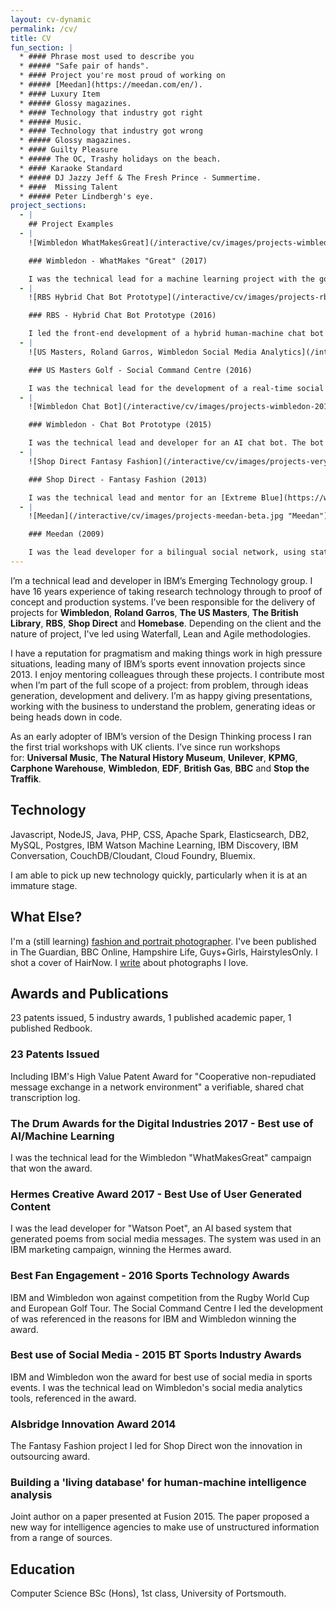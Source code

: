 ```yaml
---
layout: cv-dynamic
permalink: /cv/
title: CV
fun_section: |
  * #### Phrase most used to describe you
  * ##### "Safe pair of hands".
  * #### Project you're most proud of working on
  * ##### [Meedan](https://meedan.com/en/).
  * #### Luxury Item
  * ##### Glossy magazines.
  * #### Technology that industry got right
  * ##### Music.
  * #### Technology that industry got wrong
  * ##### Glossy magazines.
  * #### Guilty Pleasure
  * ##### The OC, Trashy holidays on the beach.
  * #### Karaoke Standard
  * ##### DJ Jazzy Jeff & The Fresh Prince - Summertime.
  * ####  Missing Talent
  * ##### Peter Lindbergh's eye.
project_sections:
  - |
    ## Project Examples
  - |
    ![Wimbledon WhatMakesGreat](/interactive/cv/images/projects-wimbledon-2017.jpg "Wimbledon WhatMakesGreat")

    ### Wimbledon - WhatMakes "Great" (2017)

    I was the technical lead for a machine learning project with the goal of understanding what makes a great Wimbledon champion. I worked with sports journalists, tennis players, coaches and statisticians to create the analysis and led the development team through production. I was responsible for helping journalists and marketing creatives understand and make use of the new analysis, while balancing direction from IBM executives. The work was published in The Telegraph, Wimbledon’s Facebook page, digital advertising at Heathrow airport and was the focal point for IBM’s Wimbledon 2017 marketing campaign. The project won “Best use of AI/Machine Learning” at the Drum Awards for the Digital Industries 2017.
  - |
    ![RBS Hybrid Chat Bot Prototype](/interactive/cv/images/projects-rbs.jpg "RBS Hybrid Chat Bot Prototype")

    ### RBS - Hybrid Chat Bot Prototype (2016)

    I led the front-end development of a hybrid human-machine chat bot that used AI to answer customer queries, handing them over to human staff if appropriate. I was responsible for the specification, design and development of the prototype, working with Watson Conversation developers, RBS management and their human call centre staff and systems. The interesting challenge was not to make the machine to human transition seamless, but to make it frictionless (research indicated that users want to know if they are talking to a human or machine). The prototype is currently being taken in to production for RBS staff and customers.
  - |
    ![US Masters, Roland Garros, Wimbledon Social Media Analytics](/interactive/cv/images/projects-masters-rg-2016.jpg "US Masters, Roland Garros, Wimbledon Social Command Centre")

    ### US Masters Golf - Social Command Centre (2016)

    I was the technical lead for the development of a real-time social media analytics system to enable a small US Masters media team to respond to activity about the event. A machine learning classifier was used to identify content relevant to the tournament and natural language processing to understand the text. An Apache Spark cluster was used to handle the volume of traffic, at peak, 400 messages per second. I went on to lead the implementation of the solution for Roland Garros and Wimbledon.
  - |
    ![Wimbledon Chat Bot](/interactive/cv/images/projects-wimbledon-2015.jpg "Wimbledon Chat Bot")

    ### Wimbledon - Chat Bot Prototype (2015)

    I was the technical lead and developer for an AI chat bot. The bot was capable of answering both statistical questions ("how many French players made the second round in 1999?") and questions that needed to be answered from unstructured data ("how do Wimbledon keep the pigeons away?"). Machine learning allowed the bot to answer unstructured data queries, combined with research technology (Controlled English) to answer structured data queries.
  - |
    ![Shop Direct Fantasy Fashion](/interactive/cv/images/projects-very.jpg "Shop Direct Fantasy Fashion")

    ### Shop Direct - Fantasy Fashion (2013)

    I was the technical lead and mentor for an [Extreme Blue](https://www-01.ibm.com/employment/us/extremeblue/) project to prototype a fantasy fashion game for Shop Direct's "Very" brand. The project allowed customers to predict fashion trends, increasing time spent browsing Very's catalogue, promoting social sharing and providing Shop Direct with data that could be used to predict future sales. The project was presented to Shop Direct's board and won the Alsbridge 2014 Innovation Award.
  - |
    ![Meedan](/interactive/cv/images/projects-meedan-beta.jpg "Meedan")

    ### Meedan (2009)

    I was the lead developer for a bilingual social network, using statistical machine translation to facilitate discussion between native English and Arabic speakers. Meedan was the first social network to make use of machine translation and the first to allow user generated corrections.
---
```

I’m a technical lead and developer in IBM’s Emerging Technology group. I have 16 years experience of taking research technology through to proof of concept and production systems. I’ve been responsible for the delivery of projects for **Wimbledon**, **Roland Garros**, **The US Masters**, **The British Library**, **RBS**, **Shop Direct** and **Homebase**. Depending on the client and the nature of project, I've led using Waterfall, Lean and Agile methodologies.

I have a reputation for pragmatism and making things work in high pressure situations, leading many of IBM’s sports event innovation projects since 2013. I enjoy mentoring colleagues through these projects. I contribute most when I’m part of the full scope of a project: from problem, through ideas generation, development and delivery. I’m as happy giving presentations, working with the business to understand the problem, generating ideas or being heads down in code.

As an early adopter of IBM’s version of the Design Thinking process I ran the first trial workshops with UK clients. I’ve since run workshops for: **Universal Music**, **The Natural History Museum**, **Unilever**, **KPMG**, **Carphone Warehouse**, **Wimbledon**, **EDF**, **British Gas**, **BBC** and **Stop the Traffik**.


## Technology
Javascript, NodeJS, Java, PHP, CSS, Apache Spark, Elasticsearch, DB2, MySQL, Postgres, IBM Watson Machine Learning, IBM Discovery, IBM Conversation, CouchDB/Cloudant, Cloud Foundry, Bluemix.

I am able to pick up new technology quickly, particularly when it is at an immature stage.


## What Else?
I'm a (still learning) [fashion and portrait photographer](https://www.darrenshaw.org). I've been published in The Guardian, BBC Online, Hampshire Life, Guys+Girls, HairstylesOnly. I shot a cover of HairNow. I   [write](https://medium.com/why-i-love-this-picture) about photographs I love.


## Awards and Publications
23 patents issued, 5 industry awards, 1 published academic paper, 1 published Redbook.

### 23 Patents Issued
Including IBM's High Value Patent Award for "Cooperative non-repudiated message exchange in a network environment" a verifiable, shared chat transcription log.

### The Drum Awards for the Digital Industries 2017 - Best use of AI/Machine Learning
I was the technical lead for the Wimbledon "WhatMakesGreat" campaign that won the award.

### Hermes Creative Award 2017 - Best Use of User Generated Content
I was the lead developer for "Watson Poet", an AI based system that generated poems from social media messages. The system was used in an IBM marketing campaign, winning the Hermes award.

### Best Fan Engagement - 2016 Sports Technology Awards
IBM and Wimbledon won against competition from the Rugby World Cup and European Golf Tour. The Social Command Centre I led the development of was referenced in the reasons for IBM and Wimbledon winning the award.

### Best use of Social Media - 2015 BT Sports Industry Awards
IBM and Wimbledon won the award for best use of social media in sports events. I was the technical lead on Wimbledon's social media analytics tools, referenced in the award.

### Alsbridge Innovation Award 2014
The Fantasy Fashion project I led for Shop Direct won the innovation in outsourcing award.

### Building a 'living database' for human-machine intelligence analysis
Joint author on a paper presented at Fusion 2015. The paper proposed a new way for intelligence agencies to make use of unstructured information from a range of sources.


## Education
Computer Science BSc (Hons), 1st class, University of Portsmouth.
